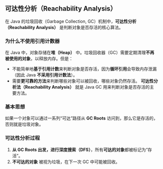 ## 可达性分析（Reachability Analysis）
在 Java 的垃圾回收（Garbage Collection, GC）机制中，**可达性分析（Reachability Analysis）** 是判断对象是否存活的核心算法。

### 为什么不使用引用计数器
在 Java 中，对象存储在**堆（Heap）** 中。垃圾回收器（GC）需要定期清理**不再被使用的对象**，以释放内存。但是：
- 不能简单地**基于引用计数**来判断对象是否存活，因为**循环引用**会导致内存泄漏（因此 Java **不采用引用计数法**）。
- 需要**更可靠的方法**来判断哪些对象可以被回收，哪些对象仍然存活。
**可达性分析法（Reachability Analysis）** 就是 Java GC 用来判断对象是否存活的主要方法。

### 基本思想
如果一个对象可以通过一系列“可达”路径从 **GC Roots** 访问到，那么它是存活的，否则就是垃圾对象。

### 可达性分析过程
1. **从 GC Roots 出发，进行深度搜索（DFS）**，所有**可达的对象**都被标记为“存活”。
2. **不可达的对象** 被视为垃圾，在下一次 GC 中可能被回收。

